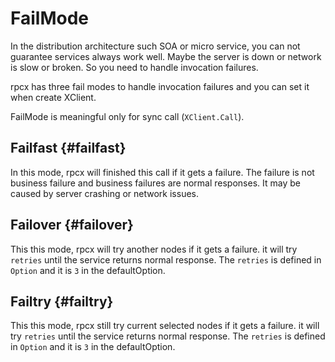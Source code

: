 # FailMode

In the distribution architecture such SOA or micro service, you can not guarantee services always work well. Maybe  the server is down or network is slow or broken. So you need to handle invocation failures.

rpcx has three fail modes to handle invocation failures and you can set it when create XClient.


FailMode is meaningful only for sync call (`XClient.Call`).


## Failfast {#failfast}

In this mode, rpcx will finished this call if it gets a failure. The failure is not business failure and business failures are normal responses. It may be caused by server crashing or network issues.


## Failover {#failover}

This this mode, rpcx will try another nodes if it gets a failure. it will try `retries` until the service returns normal response. The `retries` is defined in `Option` and it is `3` in the defaultOption.

## Failtry {#failtry}

This this mode, rpcx still try current selected nodes if it gets a failure. it will try `retries` until the service returns normal response. The `retries` is defined in `Option` and it is `3` in the defaultOption.